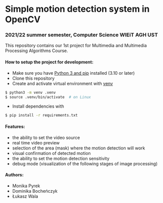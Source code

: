 # Simple motion detection system in OpenCV
### 2021/22 summer semester, Computer Science WIEiT AGH UST

This repository contains our 1st project for Multimedia and Multimedia Processing Algorithms Course.

#### How to setup the project for development:
- Make sure you have [Python 3 and pip](https://www.python.org/downloads/) installed (3.10 or later)
- Clone this repository
- Create and activate virtual environment with [venv](https://docs.python.org/3/library/venv.html)
```bash
$ python3 -m venv .venv
$ source .venv/bin/activate  # on Linux
```
- Install dependencies with 
```bash
$ pip install -r requirements.txt
```

#### Features:
- the ability to set the video source
- real time video preview
- selection of the area (mask) where the motion detection will work
- visual confirmation of detected motion
- the ability to set the motion detection sensitivity
- debug mode (visualization of the following stages of image processing)

#### Authors:
- Monika Pyrek
- Dominika Bocheńczyk
- Łukasz Wala